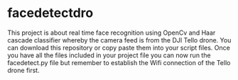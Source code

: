 # facedetectdro

This project is about real time face recognition using  OpenCv and Haar cascade classifier whereby the camera feed is from the DJI Tello drone. You can download this repository or copy paste them into your script files. Once you have all the files included in your project file you can now run the facedetect.py file but remember to establish the Wifi connection of the Tello drone first.
